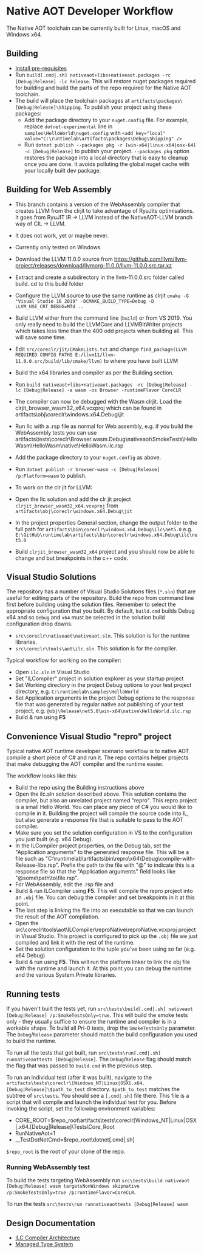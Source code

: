 # Native AOT Developer Workflow

The Native AOT toolchain can be currently built for Linux, macOS and Windows x64. 

## Building

- [Install pre-requisites](../../README.md#build-requirements)
- Run `build[.cmd|.sh] nativeaot+libs+nativeaot.packages -rc [Debug|Release] -lc Release`. This will restore nuget packages required for building and build the parts of the repo required for the Native AOT toolchain.
- The build will place the toolchain packages at `artifacts\packages\[Debug|Release]\Shipping`. To publish your project using these packages:
   - Add the package directory to your `nuget.config` file. For example, replace `dotnet-experimental` line in `samples\HelloWorld\nuget.config` with `<add key="local" value="C:\runtimelab\artifacts\packages\Debug\Shipping" />`
   - Run `dotnet publish --packages pkg -r [win-x64|linux-x64|osx-64] -c [Debug|Release]` to publish your project. `--packages pkg` option restores the package into a local directory that is easy to cleanup once you are done. It avoids polluting the global nuget cache with your locally built dev package.

## Building for Web Assembly
- This branch contains a version of the WebAssembly compiler that creates LLVM from the clrjit to take advantage of RyuJits optimisations.  It goes from RyuJIT IR -> LLVM instead of the NativeAOT-LLVM branch way of CIL -> LLVM.
- It does not work, yet or maybe never.
- Currently only tested on Windows
- Download the LLVM 11.0.0 source from https://github.com/llvm/llvm-project/releases/download/llvmorg-11.0.0/llvm-11.0.0.src.tar.xz
- Extract and create a subdirectory in the llvm-11.0.0.src folder called build.  cd to this build folder
- Configure the LLVM source to use the same runtime as clrjit `cmake -G "Visual Studio 16 2019" -DCMAKE_BUILD_TYPE=Debug -D LLVM_USE_CRT_DEBUG=MTd ..`
- Build LLVM either from the command line (`build`) or from VS 2019.  You only really need to build the LLVMCore and LLVMBitWriter projects which takes less time than the 400 odd projects when building all.  This will save some time.
- Edit `src/coreclr/jit/CMakeLists.txt` and change `find_package(LLVM REQUIRED CONFIG PATHS E:/llvm11/llvm-11.0.0.src/build/lib/cmake/llvm)` to where you have built LLVM
- Build the x64 libraries and compiler as per the Building section.
- Run `build nativeaot+libs+nativeaot.packages -rc [Debug|Release] -lc [Debug|Release] -a wasm -os Browser -runtimeFlavor CoreCLR`
- The compiler can now be debugged with the Wasm clrjit.  Load the clrjit_browser_wasm32_x64.vcxproj which can be found in artifacts\obj\coreclr\windows.x64.Debug\jit
- Run Ilc with a .rsp file as normal for Web assembly, e.g. if you build the WebAssembly tests you can use artifacts\tests\coreclr\Browser.wasm.Debug\nativeaot\SmokeTests\HelloWasm\HelloWasm\native\HelloWasm.ilc.rsp
- Add the package directory to your `nuget.config` as above.
- Run `dotnet publish -r browser-wasm -c [Debug|Release] /p:Platform=wasm` to publish.

- To work on the clr jit for LLVM:
- Open the Ilc solution and add the clr jit project `clrjit_browser_wasm32_x64.vcxproj` from `artifacts\obj\coreclr\windows.x64.Debug\jit`
- In the project properties General section, change the output folder to the full path for `artifacts\bin\coreclr\windows.x64.Debug\ilc\net5.0` e.g. `E:\GitHub\runtimelab\artifacts\bin\coreclr\windows.x64.Debug\ilc\net5.0`
- Build `clrjit_browser_wasm32_x64` project and you should now be able to change and but breakpoints in the c++ code.


## Visual Studio Solutions

The repository has a number of Visual Studio Solutions files (`*.sln`) that are useful for editing parts of the repository. Build the repo from command line first before building using the solution files. Remember to select the appropriate configuration that you built. By default, `build.cmd` builds Debug x64 and so `Debug` and `x64` must be selected in the solution build configuration drop downs.

- `src\coreclr\nativeaot\nativeaot.sln`. This solution is for the runtime libraries.
- `src\coreclr\tools\aot\ilc.sln`. This solution is for the compiler.

Typical workflow for working on the compiler:
- Open `ilc.sln` in Visual Studio
- Set "ILCompiler" project in solution explorer as your startup project
- Set Working directory in the project Debug options to your test project directory, e.g. `C:\runtimelab\samples\HelloWorld`
- Set Application arguments in the project Debug options to the response file that was generated by regular native aot publishing of your test project, e.g. `@obj\Release\net5.0\win-x64\native\HelloWorld.ilc.rsp`  
- Build & run using **F5** 

## Convenience Visual Studio "repro" project

Typical native AOT runtime developer scenario workflow is to native AOT compile a short piece of C# and run it. The repo contains helper projects that make debugging the AOT compiler and the runtime easier.

The workflow looks like this:

- Build the repo using the Building instructions above
- Open the ilc.sln solution described above. This solution contains the compiler, but also an unrelated project named "repro". This repro project is a small Hello World. You can place any piece of C# you would like to compile in it. Building the project will compile the source code into IL, but also generate a response file that is suitable to pass to the AOT compiler.
- Make sure you set the solution configuration in VS to the configuration you just built (e.g. x64 Debug).
- In the ILCompiler project properties, on the Debug tab, set the "Application arguments" to the generated response file. This will be a file such as "C:\runtimelab\artifacts\bin\repro\x64\Debug\compile-with-Release-libs.rsp". Prefix the path to the file with "@" to indicate this is a response file so that the "Application arguments" field looks like "@some\path\to\file.rsp".
- For WebAssembly, edit the .rsp file and 
- Build & run ILCompiler using **F5**. This will compile the repro project into an `.obj` file. You can debug the compiler and set breakpoints in it at this point.
- The last step is linking the file into an executable so that we can launch the result of the AOT compilation.
- Open the src\coreclr\tools\aot\ILCompiler\reproNative\reproNative.vcxproj project in Visual Studio. This project is configured to pick up the `.obj` file we just compiled and link it with the rest of the runtime.
- Set the solution configuration to the tuple you've been using so far (e.g. x64 Debug)
- Build & run using **F5**. This will run the platform linker to link the obj file with the runtime and launch it. At this point you can debug the runtime and the various System.Private libraries.

## Running tests

If you haven't built the tests yet, run `src\tests\build[.cmd|.sh] nativeaot [Debug|Release] /p:SmokeTestsOnly=true`. This will build the smoke tests only - they usually suffice to ensure the runtime and compiler is in a workable shape. To build all Pri-0 tests, drop the `SmokeTestsOnly` parameter. The `Debug`/`Release` parameter should match the build configuration you used to build the runtime.

To run all the tests that got built, run `src\tests\run[.cmd|.sh] runnativeaottests [Debug|Release]`. The `Debug`/`Release` flag should match the flag that was passed to `build.cmd` in the previous step.

To run an individual test (after it was built), navigate to the `artifacts\tests\coreclr\[Windows_NT|Linux|OSX[.x64.[Debug|Release]\$path_to_test` directory. `$path_to_test` matches the subtree of `src\tests`. You should see a `[.cmd|.sh]` file there. This file is a script that will compile and launch the individual test for you. Before invoking the script, set the following environment variables:

* CORE_ROOT=$repo_root\artifacts\tests\coreclr\[Windows_NT|Linux|OSX[.x64.[Debug|Release]\Tests\Core_Root
* RunNativeAot=1
* __TestDotNetCmd=$repo_root\dotnet[.cmd|.sh]

`$repo_root` is the root of your clone of the repo.

### Running WebAssembly test

To build the tests targeting WebAssembly run `src\tests\build nativeaot [Debug|Release] wasm targetsNonWindows skipnative /p:SmokeTestsOnly=true /p:runtimeFlavor=CoreCLR`.

To run the tests `src\tests\run runnativeaottests [Debug|Release] wasm`

## Design Documentation

- [ILC Compiler Architecture](../../../design/coreclr/botr/ilc-architecture.md)
- [Managed Type System](../../../design/coreclr/botr/managed-type-system.md)
